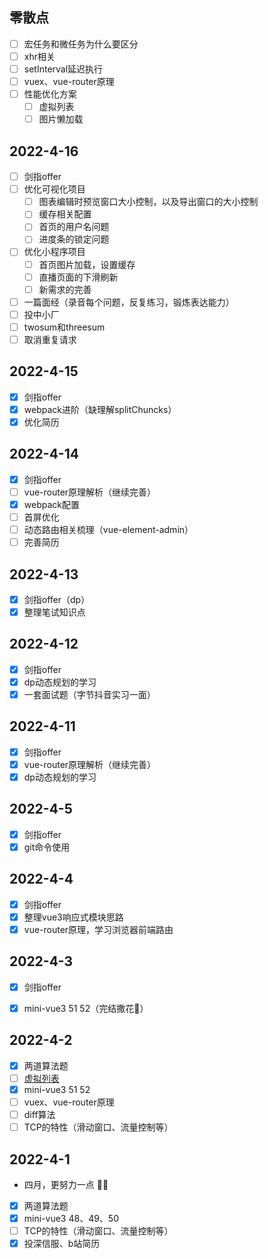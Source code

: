 ## 零散点

- [ ] 宏任务和微任务为什么要区分
- [ ] xhr相关
- [ ] setInterval延迟执行
- [ ] vuex、vue-router原理
- [ ] 性能优化方案
  - [ ] 虚拟列表
  - [ ] 图片懒加载

## 2022-4-16

- [ ] 剑指offer
- [ ] 优化可视化项目
  - [ ] 图表编辑时预览窗口大小控制，以及导出窗口的大小控制
  - [ ] 缓存相关配置
  - [ ] 首页的用户名问题
  - [ ] 进度条的锁定问题
- [ ] 优化小程序项目
  - [ ] 首页图片加载，设置缓存
  - [ ] 直播页面的下滑刷新
  - [ ] 新需求的完善
- [ ] 一篇面经（录音每个问题，反复练习，锻炼表达能力）
- [ ] 投中小厂
- [ ] twosum和threesum
- [ ] 取消重复请求

## 2022-4-15

- [x] 剑指offer
- [x] webpack进阶（缺理解splitChuncks）
- [x] 优化简历

## 2022-4-14

- [x] 剑指offer
- [ ] vue-router原理解析（继续完善）
- [x] webpack配置
- [ ] 首屏优化
- [ ] 动态路由相关梳理（vue-element-admin）
- [ ] 完善简历 

## 2022-4-13

- [x] 剑指offer（dp）
- [x] 整理笔试知识点

## 2022-4-12

- [x] 剑指offer
- [x] dp动态规划的学习
- [x] 一套面试题（字节抖音实习一面）

## 2022-4-11

- [x] 剑指offer
- [x] vue-router原理解析（继续完善）
- [x] dp动态规划的学习

## 2022-4-5

- [x] 剑指offer
- [x] git命令使用

## 2022-4-4

- [x] 剑指offer
- [x] 整理vue3响应式模块思路
- [x] vue-router原理，学习浏览器前端路由

## 2022-4-3

- [x] 剑指offer
- [x]  mini-vue3 51 52（完结撒花🎉）


## 2022-4-2

- [x] 两道算法题 
- [ ] [虚拟列表](https://juejin.cn/post/6966179727329460232)
- [x] mini-vue3 51 52
- [ ] vuex、vue-router原理
- [ ] diff算法
- [ ] TCP的特性（滑动窗口、流量控制等）

## 2022-4-1

- 四月，更努力一点 💪🏻
- [x] 两道算法题 
- [x] mini-vue3  48、49、50
- [ ] TCP的特性（滑动窗口、流量控制等）
- [x] 投深信服、b站简历
